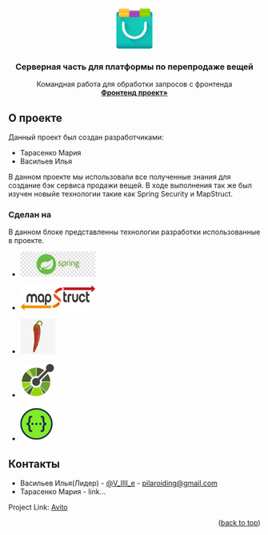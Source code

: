 <a name="readme-top"></a>





<!-- PROJECT LOGO -->
<br />
<div align="center">
  <a href="https://my.sky.pro/">
    <img src="src/images/logo.png" alt="Logo" width="80" height="80">
  </a>

<h3 align="center">Серверная часть для платформы по перепродаже вещей  </h3>

  <p align="center">
    Командная работа для обработки запросов с фронтенда
    <br />
    <a href="https://github.com/BizinMitya/front-react-avito"><strong>Фронтенд проект»</strong></a>
  </p>
</div>




<!-- ABOUT THE PROJECT -->
## О проекте
Данный проект был создан разработчиками:
* Тарасенко Мария
* Васильев Илья

В данном проекте мы использовали все полученные знания для создание бэк сервиса продажи вещей. В ходе выполнения так же был изучен новыйе технологии такие как Spring Security и MapStruct.
### Сделан на

В данном блоке представленны технологии разработки использованные в проекте.

*  <a href="https://spring.io/">
    <img src="src/images/spring.png" alt="shield" width="150" height="50">
  </a>

*  <a href="https://mapstruct.org/">
    <img src="src/images/mapstruct.png" alt="shield" width="150" height="50">
  </a>

*  <a href="https://projectlombok.org/">
    <img src="src/images/lombok-logo.png" alt="shield" width="70" height="70">
  </a>

*  <a href="https://github.com/OAI/OpenAPI-Specification">
    <img src="src/images/openapi.png" alt="shield" width="70" height="70">
  </a>

*  <a href="https://swagger.io/">
    <img src="src/images/swagger-logo-2.webp" alt="shield" width="70" height="70">
  </a>


<!-- CONTACT -->
## Контакты

* Васильев Илья(Лидер) - [@V_IllI_e](https://t.me/V_IllI_e) - pilaroiding@gmail.com
* Тарасенко Мария - link...


Project Link: [Avito](https://github.com/V4si1iy/Graduate-work-Avito)

<p align="right">(<a href="#readme-top">back to top</a>)</p>


